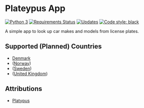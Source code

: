 # Plateypus App

[![Python 3](https://pyup.io/repos/github/Geologik/plateypus-app/python-3-shield.svg)](https://pyup.io/repos/github/Geologik/plateypus-app/)
[![Requirements Status](https://requires.io/github/Geologik/plateypus-app/requirements.svg?branch=master)](https://requires.io/github/Geologik/plateypus-app/requirements/?branch=master)
[![Updates](https://pyup.io/repos/github/Geologik/plateypus-app/shield.svg)](https://pyup.io/repos/github/Geologik/plateypus-app/)
[![Code style: black](https://img.shields.io/badge/code%20style-black-000000.svg)](https://github.com/ambv/black)

A simple app to look up car makes and models from license plates.

## Supported (Planned) Countries

* [Denmark](http://datahub.virk.dk/dataset/k-ret-jsdata)
* ([Norway](https://www.vegvesen.no/Kjoretoy/Kjop+og+salg/Kj%C3%B8ret%C3%B8yopplysninger))
* ([Sweden](https://fu-regnr.transportstyrelsen.se/extweb/))
* ([United Kingdom](https://www.gov.uk/get-vehicle-information-from-dvla))

## Attributions

* [Platypus](https://thenounproject.com/term/platypus/293736 "Platypus by LA Hall from the Noun Project")
